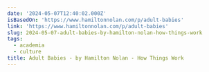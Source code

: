 ```yaml
---
date: '2024-05-07T12:40:02.000Z'
isBasedOn: 'https://www.hamiltonnolan.com/p/adult-babies'
link: 'https://www.hamiltonnolan.com/p/adult-babies'
slug: 2024-05-07-adult-babies-by-hamilton-nolan-how-things-work
tags:
  - academia
  - culture
title: Adult Babies - by Hamilton Nolan - How Things Work
---
```


